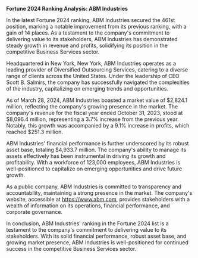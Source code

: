 **Fortune 2024 Ranking Analysis: ABM Industries**

In the latest Fortune 2024 ranking, ABM Industries secured the 461st position, marking a notable improvement from its previous ranking, with a gain of 14 places. As a testament to the company's commitment to delivering value to its stakeholders, ABM Industries has demonstrated steady growth in revenue and profits, solidifying its position in the competitive Business Services sector.

Headquartered in New York, New York, ABM Industries operates as a leading provider of Diversified Outsourcing Services, catering to a diverse range of clients across the United States. Under the leadership of CEO Scott B. Salmirs, the company has successfully navigated the complexities of the industry, capitalizing on emerging trends and opportunities.

As of March 28, 2024, ABM Industries boasted a market value of $2,824.1 million, reflecting the company's growing presence in the market. The company's revenue for the fiscal year ended October 31, 2023, stood at $8,096.4 million, representing a 3.7% increase from the previous year. Notably, this growth was accompanied by a 9.1% increase in profits, which reached $251.3 million.

ABM Industries' financial performance is further underscored by its robust asset base, totaling $4,933.7 million. The company's ability to manage its assets effectively has been instrumental in driving its growth and profitability. With a workforce of 123,000 employees, ABM Industries is well-positioned to capitalize on emerging opportunities and drive future growth.

As a public company, ABM Industries is committed to transparency and accountability, maintaining a strong presence in the market. The company's website, accessible at https://www.abm.com, provides stakeholders with a wealth of information on its operations, financial performance, and corporate governance.

In conclusion, ABM Industries' ranking in the Fortune 2024 list is a testament to the company's commitment to delivering value to its stakeholders. With its solid financial performance, robust asset base, and growing market presence, ABM Industries is well-positioned for continued success in the competitive Business Services sector.
